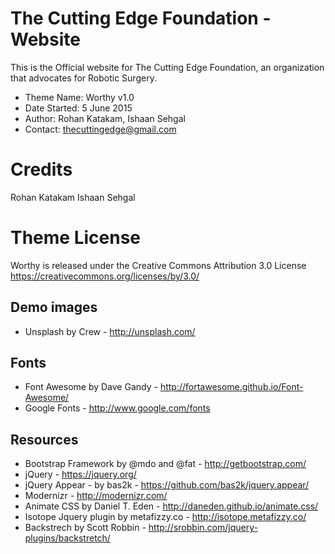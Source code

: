 The Cutting Edge Foundation - Website
=======================================================================

This is the Official website for The Cutting Edge Foundation, an organization that advocates for Robotic Surgery.


- Theme Name: Worthy v1.0
- Date Started: 5 June 2015
- Author: Rohan Katakam, Ishaan Sehgal
- Contact: thecuttingedge@gmail.com

Credits
=======================================================================
Rohan Katakam
Ishaan Sehgal

Theme License
=======================================================================
Worthy is released under the Creative Commons Attribution 3.0 License
https://creativecommons.org/licenses/by/3.0/


Demo images
------------------------------------------------------
- Unsplash by Crew - http://unsplash.com/

Fonts
------------------------------------------------------
- Font Awesome by Dave Gandy - http://fortawesome.github.io/Font-Awesome/
- Google Fonts - http://www.google.com/fonts

Resources
------------------------------------------------------
- Bootstrap Framework by @mdo and @fat - http://getbootstrap.com/
- jQuery - https://jquery.org/
- jQuery Appear - by bas2k - https://github.com/bas2k/jquery.appear/
- Modernizr - http://modernizr.com/
- Animate CSS by Daniel T. Eden - http://daneden.github.io/animate.css/
- Isotope Jquery plugin by metafizzy.co - http://isotope.metafizzy.co/
- Backstrech by Scott Robbin - http://srobbin.com/jquery-plugins/backstretch/
